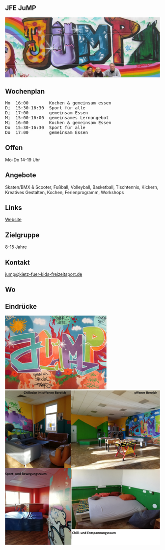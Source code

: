 ## JFE JuMP
<img id="topmedia" src="images/Jump/1.jpg" />

## Wochenplan
<pre id="weeklyschedule">
Mo  16:00        Kochen & gemeinsam essen
Di  15:30-16:30  Sport für alle
Di  17:00        gemeinsam Essen
Mi  15:00-16:00  gemeinsames Lernangebot
Mi  16:00        Kochen & gemeinsam Essen
Do  15:30-16:30  Sport für alle
Do  17:00        gemeinsam Essen
</pre>

## Offen
Mo-Do 14-19 Uhr

## Angebote
<p id="activities">
Skaten/BMX & Scooter, Fußball, Volleyball, Basketball, Tischtennis, Kickern, Kreatives Gestalten, Kochen, Ferienprogramm, Workshops
</p>

## Links
<a target="_blank" href="http://jump.kietz-fuer-kids-freizeitsport.de/">Website</a>

## Zielgruppe
8-15 Jahre

## Kontakt
[jump@kietz-fuer-kids-freizeitsport.de](mailto:jump@kietz-fuer-kids-freizeitsport.de)

## Wo
<div id="gmap"></div>
<script>window.onload = showMap('Schweriner Ring 27, 13059 Berlin', 0, 'gmap_mini')</script>

## Eindrücke
<div class="mediacontainer">
  <img src="images/Jump/JUMP.jpg" />
  <img src="images/Jump/2.jpg" />
</div>
